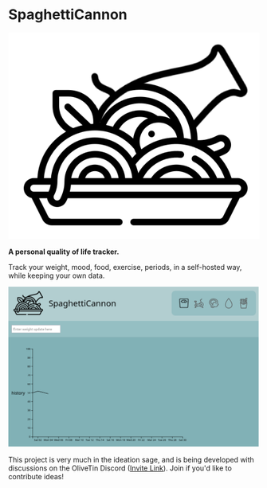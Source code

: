 # SpaghettiCannon

![Logo](logo.png)

**A personal quality of life tracker.**

Track your weight, mood, food, exercise, periods, in a self-hosted way, while keeping your own data.

![Screenshot](var/screenshots/screenshot.png)

This project is very much in the ideation sage, and is being developed with discussions on the OliveTin Discord ([Invite Link](https://discord.gg/jhYWWpNJ3v)). Join if you'd like to contribute ideas!


